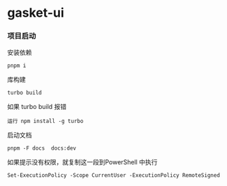 # gasket-ui
### 项目启动
安装依赖
```
pnpm i
```
库构建
```
turbo build
```
如果 turbo build 报错
```
运行 npm install -g turbo
```
启动文档
```
pnpm -F docs  docs:dev
```
如果提示没有权限，就复制这一段到PowerShell 中执行
```
Set-ExecutionPolicy -Scope CurrentUser -ExecutionPolicy RemoteSigned
```
